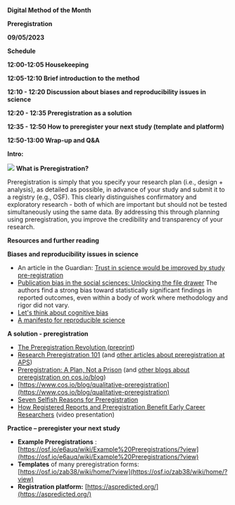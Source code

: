 **Digital Method of the Month**

**Preregistration**

**09/05/2023**

**Schedule**

**12:00-12:05 Housekeeping**

**12:05-12:10 Brief introduction to the method**

**12:10 - 12:20 Discussion about biases and reproducibility issues in science**

**12:20 - 12:35 Preregistration as a solution**

**12:35 - 12:50 How to preregister your next study (template and platform)**

**12:50-13:00 Wrap-up and Q&amp;A**

**Intro:**

![](RackMultipart20220412-4-seeedw_html_f4735a729b0a14ef.png) **What is Preregistration?**

Preregistration is simply that you specify your research plan (i.e., design + analysis), as detailed as possible, in advance of your study and submit it to a registry (e.g., OSF). This clearly distinguishes confirmatory and exploratory research - both of which are important but should not be tested simultaneously using the same data. By addressing this through planning using preregistration, you improve the credibility and transparency of your research.

**Resources and further reading**

**Biases and reproducibility issues in science**

- An article in the Guardian: [Trust in science would be improved by study pre-registration](https://www.theguardian.com/science/blog/2013/jun/05/trust-in-science-study-pre-registration)
- [Publication bias in the social sciences: Unlocking the file drawer](http://science.sciencemag.org/content/345/6203/1502) The authors find a strong bias toward statistically significant findings in reported outcomes, even within a body of work where methodology and rigor did not vary.
- [Let&#39;s think about cognitive bias](http://www.nature.com/news/let-s-think-about-cognitive-bias-1.18520)
- [A manifesto for reproducible science](https://www.nature.com/articles/s41562-016-0021)

**A solution - preregistration**

- [The Preregistration Revolution ](https://www.pnas.org/content/115/11/2600)([preprint](https://osf.io/2dxu5/))
- [Research Preregistration 101](http://www.psychologicalscience.org/observer/research-preregistration-101) (and [other articles about preregistration at APS](https://www.psychologicalscience.org/tag/preregistration))
- [Preregistration: A Plan, Not a Prison](http://cos.io/blog/preregistration-plan-not-prison/) (and [other blogs about preregistration on cos.io/blog](https://cos.io/blog/tag/preregistration/))
- [https://www.cos.io/blog/qualitative-preregistration](https://www.cos.io/blog/qualitative-preregistration)
- [Seven Selfish Reasons for Preregistration](http://www.psychologicalscience.org/observer/seven-selfish-reasons-for-preregistration)
- [How Registered Reports and Preregistration Benefit Early Career Researchers](https://www.youtube.com/watch?v=tnugQLY2Zog) (video presentation)

**Practice – preregister your next study**

- **Example Preregistrations** : [https://osf.io/e6auq/wiki/Example%20Preregistrations/?view](https://osf.io/e6auq/wiki/Example%20Preregistrations/?view)
- **Templates**  of many preregistration forms: [https://osf.io/zab38/wiki/home/?view](https://osf.io/zab38/wiki/home/?view)
- **Registration platform:** [https://aspredicted.org/](https://aspredicted.org/)
